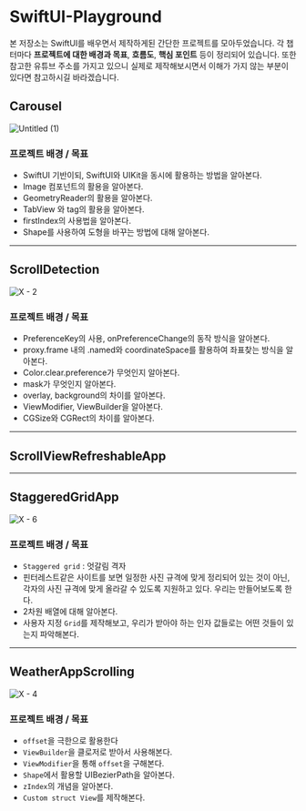 # SwiftUI-Playground

본 저장소는 SwiftUI를 배우면서 제작하게된 간단한 프로젝트를 모아두었습니다. 각 챕터마다 **프로젝트에 대한 배경과 목표**, **흐름도**, **핵심 포인트** 등이 정리되어 있습니다. 또한 참고한 유튜브 주소를 가지고 있으니 실제로 제작해보시면서 이해가 가지 않는 부분이 있다면 참고하시길 바라겠습니다.

## Carousel

![Untitled (1)](https://user-images.githubusercontent.com/68142821/176419997-393a5d9e-707d-454f-8da5-0c4dd2234742.png)

### 프로젝트 배경 / 목표
- SwiftUI 기반이되, SwiftUI와 UIKit을 동시에 활용하는 방법을 알아본다.
- Image 컴포넌트의 활용을 알아본다.
- GeometryReader의 활용을 알아본다.
- TabView 와 tag의 활용을 알아본다.
- firstIndex의 사용법을 알아본다.
- Shape를 사용하여 도형을 바꾸는 방법에 대해 알아본다.

---

## ScrollDetection

![X - 2](https://user-images.githubusercontent.com/68142821/176578022-b5b15659-b688-4998-96f1-5a9a65f11230.png)

### 프로젝트 배경 / 목표
- PreferenceKey의 사용, onPreferenceChange의 동작 방식을 알아본다.
- proxy.frame 내의 .named와 coordinateSpace를 활용하여 좌표찾는 방식을 알아본다.
- Color.clear.preference가 무엇인지 알아본다.
- mask가 무엇인지 알아본다.
- overlay, background의 차이를 알아본다.
- ViewModifier, ViewBuilder을 알아본다.
- CGSize와 CGRect의 차이를 알아본다.

---

## ScrollViewRefreshableApp

---

## StaggeredGridApp

![X - 6](https://user-images.githubusercontent.com/68142821/177065508-364ccd75-4863-4da2-ab6f-fffba7dc76a0.png)

### 프로젝트 배경 / 목표
- `Staggered grid` : 엇갈림 격자
- 핀터레스트같은 사이트를 보면 일정한 사진 규격에 맞게 정리되어 있는 것이 아닌, 각자의 사진 규격에 맞게 올라갈 수 있도록 지원하고 있다. 우리는 만들어보도록 한다.
- 2차원 배열에 대해 알아본다.
- 사용자 지정 `Grid`를 제작해보고, 우리가 받아야 하는 인자 값들로는 어떤 것들이 있는지 파악해본다.

---

## WeatherAppScrolling

![X - 4](https://user-images.githubusercontent.com/68142821/176987763-730e0d56-74d9-4478-86fd-dfcc59c475f4.png)

### 프로젝트 배경 / 목표
- `offset`을 극한으로 활용한다
- `ViewBuilder`을 클로저로 받아서 사용해본다.
- `ViewModifier`을 통해 `offset`을 구해본다.
- `Shape`에서 활용할 UIBezierPath을 알아본다.
- `zIndex`의 개념을 알아본다.
- `Custom struct View`를 제작해본다.
